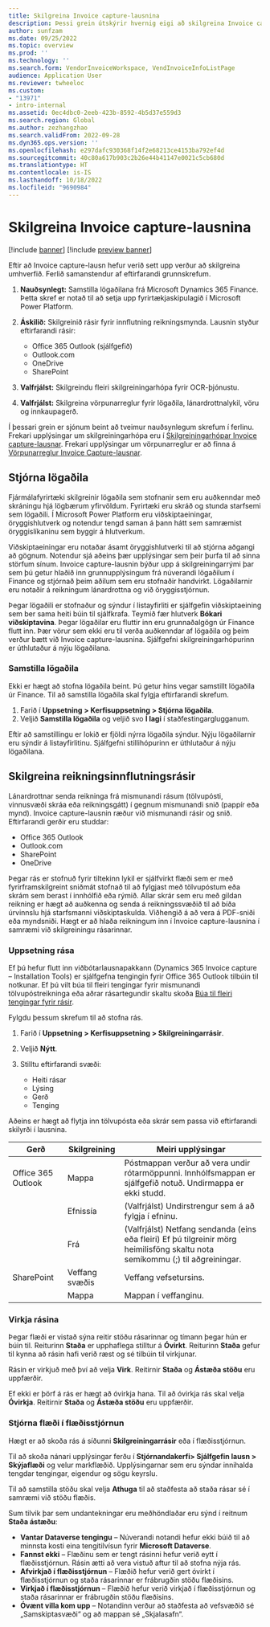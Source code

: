 ```yaml
---
title: Skilgreina Invoice capture-lausnina
description: Þessi grein útskýrir hvernig eigi að skilgreina Invoice capture-lausnina.
author: sunfzam
ms.date: 09/25/2022
ms.topic: overview
ms.prod: ''
ms.technology: ''
ms.search.form: VendorInvoiceWorkspace, VendInvoiceInfoListPage
audience: Application User
ms.reviewer: twheeloc
ms.custom:
- "13971"
- intro-internal
ms.assetid: 0ec4dbc0-2eeb-423b-8592-4b5d37e559d3
ms.search.region: Global
ms.author: zezhangzhao
ms.search.validFrom: 2022-09-28
ms.dyn365.ops.version: ''
ms.openlocfilehash: e297dafc930368f14f2e68213ce4153ba792ef4d
ms.sourcegitcommit: 40c80a617b903c2b26e44b41147e0021c5cb680d
ms.translationtype: HT
ms.contentlocale: is-IS
ms.lasthandoff: 10/18/2022
ms.locfileid: "9690984"
---
```

# <a name="configure-the-invoice-capture-solution"></a>Skilgreina Invoice capture-lausnina

[!include [banner](../includes/banner.md)]
[!include [preview banner](../includes/preview-banner.md)]

Eftir að Invoice capture-lausn hefur verið sett upp verður að skilgreina umhverfið. Ferlið samanstendur af eftirfarandi grunnskrefum.

1. **Nauðsynlegt:** Samstilla lögaðilana frá Microsoft Dynamics 365 Finance. Þetta skref er notað til að setja upp fyrirtækjaskipulagið í Microsoft Power Platform.
2. **Áskilið:** Skilgreinið rásir fyrir innflutning reikningsmynda. Lausnin styður eftirfarandi rásir:

    - Office 365 Outlook (sjálfgefið)
    - Outlook.com
    - OneDrive
    - SharePoint

3. **Valfrjálst:** Skilgreindu fleiri skilgreiningarhópa fyrir OCR-þjónustu.
4. **Valfrjálst:** Skilgreina vörpunarreglur fyrir lögaðila, lánardrottnalykil, vöru og innkaupagerð.

Í þessari grein er sjónum beint að tveimur nauðsynlegum skrefum í ferlinu. Frekari upplýsingar um skilgreiningarhópa eru í [Skilgreiningarhópar Invoice capture-lausnar](invoice-capture-config-group.md). Frekari upplýsingar um vörpunarreglur er að finna á [Vörpunarreglur Invoice Capture-lausnar](invoice-capture-mapping-rules.md).

## <a name="manage-legal-entities"></a>Stjórna lögaðila

Fjármálafyrirtæki skilgreinir lögaðila sem stofnanir sem eru auðkenndar með skráningu hjá lögbærum yfirvöldum. Fyrirtæki eru skráð og stunda starfsemi sem lögaðili. Í Microsoft Power Platform eru viðskiptaeiningar, öryggishlutverk og notendur tengd saman á þann hátt sem samræmist öryggislíkaninu sem byggir á hlutverkum.

Viðskiptaeiningar eru notaðar ásamt öryggishlutverki til að stjórna aðgangi að gögnum. Notendur sjá aðeins þær upplýsingar sem þeir þurfa til að sinna störfum sínum. Invoice capture-lausnin býður upp á skilgreiningarrými þar sem þú getur hlaðið inn grunnupplýsingum frá núverandi lögaðilum í Finance og stjórnað þeim aðilum sem eru stofnaðir handvirkt. Lögaðilarnir eru notaðir á reikningum lánardrottna og við öryggisstjórnun.

Þegar lögaðili er stofnaður og sýndur í listayfirliti er sjálfgefin viðskiptaeining sem ber sama heiti búin til sjálfkrafa. Teymið fær hlutverk **Bókari viðskiptavina**. Þegar lögaðilar eru fluttir inn eru grunnaðalgögn úr Finance flutt inn. Þær vörur sem ekki eru til verða auðkenndar af lögaðila og þeim verður bætt við Invoice capture-lausnina. Sjálfgefni skilgreiningarhópurinn er úthlutaður á nýju lögaðilana.

### <a name="sync-legal-entities"></a>Samstilla lögaðila

Ekki er hægt að stofna lögaðila beint. Þú getur hins vegar samstillt lögaðila úr Finance. Til að samstilla lögaðila skal fylgja eftirfarandi skrefum.

1. Farið í **Uppsetning \> Kerfisuppsetning \> Stjórna lögaðila**.
2. Veljið **Samstilla lögaðila** og veljið svo **Í lagi** í staðfestingarglugganum.

Eftir að samstillingu er lokið er fjöldi nýrra lögaðila sýndur. Nýju lögaðilarnir eru sýndir á listayfirlitinu. Sjálfgefni stillihópurinn er úthlutaður á nýju lögaðilana.

## <a name="configure-invoice-import-channels"></a>Skilgreina reikningsinnflutningsrásir

Lánardrottnar senda reikninga frá mismunandi rásum (tölvupósti, vinnusvæði skráa eða reikningsgátt) í gegnum mismunandi snið (pappír eða mynd). Invoice capture-lausnin ræður við mismunandi rásir og snið. Eftirfarandi gerðir eru studdar:

- Office 365 Outlook
- Outlook.com
- SharePoint
- OneDrive

Þegar rás er stofnuð fyrir tiltekinn lykil er sjálfvirkt flæði sem er með fyrirframskilgreint sniðmát stofnað til að fylgjast með tölvupóstum eða skrám sem berast í innhólfið eða rýmið. Allar skrár sem eru með gildan reikning er hægt að auðkenna og senda á reikningssvæðið til að bíða úrvinnslu hjá starfsmanni viðskiptaskulda. Viðhengið á að vera á PDF-sniði eða myndsniði. Hægt er að hlaða reikningum inn í Invoice capture-lausnina í samræmi við skilgreiningu rásarinnar.

### <a name="create-a-channel"></a>Uppsetning rása

Ef þú hefur flutt inn viðbótarlausnapakkann (Dynamics 365 Invoice capture – Installation Tools) er sjálfgefna tengingin fyrir Office 365 Outlook tilbúin til notkunar. Ef þú vilt búa til fleiri tengingar fyrir mismunandi tölvupóstreikninga eða aðrar rásartegundir skaltu skoða [Búa til fleiri tengingar fyrir rásir](invoice-capture-advanced-settings.md#create-additional-connections-for-channels).

Fylgdu þessum skrefum til að stofna rás.

1. Farið í **Uppsetning \> Kerfisuppsetning \> Skilgreiningarrásir**.
2. Veljið **Nýtt**.
3. Stilltu eftirfarandi svæði:

    - Heiti rásar
    - Lýsing
    - Gerð
    - Tenging

Aðeins er hægt að flytja inn tölvupósta eða skrár sem passa við eftirfarandi skilyrði í lausnina.

| Gerð               | Skilgreining  | Meiri upplýsingar |
|--------------------|----------------|------------------|
| Office 365 Outlook | Mappa         | Póstmappan verður að vera undir rótarmöppunni. Innhólfsmappan er sjálfgefið notuð. Undirmappa er ekki studd. |
|                    | Efnissía | (Valfrjálst) Undirstrengur sem á að fylgja í efninu. |
|                    | Frá           | (Valfrjálst) Netfang sendanda (eins eða fleiri) Ef þú tilgreinir mörg heimilisföng skaltu nota semíkommu (;) til aðgreiningar. |
| SharePoint         | Veffang svæðis   | Veffang vefsetursins. |
|                    | Mappa         | Mappan í veffanginu. |

### <a name="activate-the-channel"></a>Virkja rásina

Þegar flæði er vistað sýna reitir stöðu rásarinnar og tímann þegar hún er búin til. Reiturinn **Staða** er upphaflega stilltur á **Óvirkt**. Reiturinn **Staða** gefur til kynna að rásin hafi verið ræst og sé tilbúin til virkjunar.

Rásin er virkjuð með því að velja **Virk**. Reitirnir **Staða** og **Ástæða stöðu** eru uppfærðir.

Ef ekki er þörf á rás er hægt að óvirkja hana. Til að óvirkja rás skal velja **Óvirkja**. Reitirnir **Staða** og **Ástæða stöðu** eru uppfærðir.

### <a name="manage-flows-in-flow-management"></a>Stjórna flæði í flæðisstjórnun

Hægt er að skoða rás á síðunni **Skilgreiningarrásir** eða í flæðisstjórnun.

Til að skoða nánari upplýsingar ferðu í **Stjórnandakerfi\> Sjálfgefin lausn \> Skýjaflæði** og velur markflæðið. Upplýsingarnar sem eru sýndar innihalda tengdar tengingar, eigendur og sögu keyrslu.

Til að samstilla stöðu skal velja **Athuga** til að staðfesta að staða rásar sé í samræmi við stöðu flæðis.

Sum tilvik þar sem undantekningar eru meðhöndlaðar eru sýnd í reitnum **Staða ástæðu**:

- **Vantar Dataverse tengingu** – Núverandi notandi hefur ekki búið til að minnsta kosti eina tengitilvísun fyrir **Microsoft Dataverse**.
- **Fannst ekki** – Flæðinu sem er tengt rásinni hefur verið eytt í flæðisstjórnun. Rásin ætti að vera vistuð aftur til að stofna nýja rás.
- **Afvirkjað í flæðisstjórnun** – Flæðið hefur verið gert óvirkt í flæðisstjórnun og staða rásarinnar er frábrugðin stöðu flæðisins.
- **Virkjað í flæðisstjórnun** – Flæðið hefur verið virkjað í flæðisstjórnun og staða rásarinnar er frábrugðin stöðu flæðisins.
- **Óvænt villa kom upp** – Notandinn verður að staðfesta að vefsvæðið sé „Samskiptasvæði“ og að mappan sé „Skjalasafn“.
